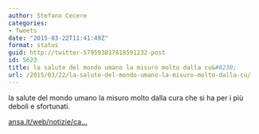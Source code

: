 ```yaml
---
author: Stefano Cecere
categories:
- Tweets
date: "2015-03-22T11:41:49Z"
format: status
guid: http://twitter-579593817818591232-post
id: 5623
title: la salute del mondo umano la misuro molto dalla cu&#8230;
url: /2015/03/22/la-salute-del-mondo-umano-la-misuro-molto-dalla-cu/
---
```


la salute del mondo umano la misuro molto dalla cura che si ha per i più deboli e sfortunati.

[ansa.it/web/notizie/ca…](http://www.ansa.it/web/notizie/canali/energiaeambiente/acqua/ultimenews/2015/03/21/unicef-750-milioni-persone-non-hanno-acqua-potabile_7ad1ce99-55ae-422e-a054-294d54d36cb6.html)